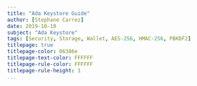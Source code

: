 ```yaml
---
title: "Ada Keystore Guide"
author: [Stephane Carrez]
date: 2019-10-10
subject: "Ada Keystore"
tags: [Security, Storage, Wallet, AES-256, HMAC-256, PBKDF2]
titlepage: true
titlepage-color: 06386e
titlepage-text-color: FFFFFF
titlepage-rule-color: FFFFFF
titlepage-rule-height: 1
...
```

